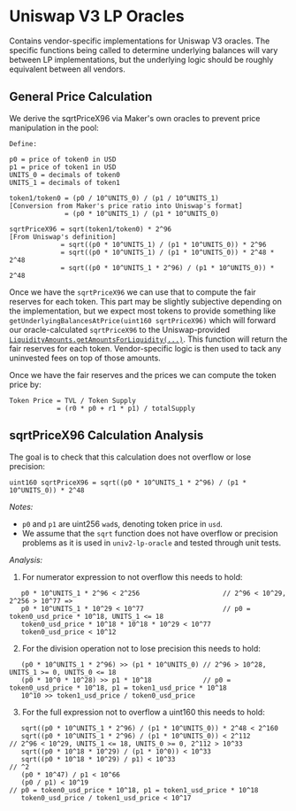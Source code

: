 # Uniswap V3 LP Oracles

Contains vendor-specific implementations for Uniswap V3 oracles. The specific functions being called to determine underlying balances will vary between LP implementations, but the underlying logic should be roughly equivalent between all vendors.

## General Price Calculation

We derive the sqrtPriceX96 via Maker's own oracles to prevent price manipulation in the pool:

```
Define:

p0 = price of token0 in USD
p1 = price of token1 in USD
UNITS_0 = decimals of token0
UNITS_1 = decimals of token1

token1/token0 = (p0 / 10^UNITS_0) / (p1 / 10^UNITS_1)               [Conversion from Maker's price ratio into Uniswap's format]
              = (p0 * 10^UNITS_1) / (p1 * 10^UNITS_0)

sqrtPriceX96 = sqrt(token1/token0) * 2^96                           [From Uniswap's definition]
             = sqrt((p0 * 10^UNITS_1) / (p1 * 10^UNITS_0)) * 2^96
             = sqrt((p0 * 10^UNITS_1) / (p1 * 10^UNITS_0)) * 2^48 * 2^48
             = sqrt((p0 * 10^UNITS_1 * 2^96) / (p1 * 10^UNITS_0)) * 2^48
```

Once we have the `sqrtPriceX96` we can use that to compute the fair reserves for each token. This part may be slightly subjective depending on the implementation, but we expect most tokens to provide something like `getUnderlyingBalancesAtPrice(uint160 sqrtPriceX96)` which will forward our oracle-calculated `sqrtPriceX96` to the Uniswap-provided [`LiquidityAmounts.getAmountsForLiquidity(...)`](https://github.com/Uniswap/uniswap-v3-periphery/blob/main/contracts/libraries/LiquidityAmounts.sol#L120). This function will return the fair reserves for each token. Vendor-specific logic is then used to tack any uninvested fees on top of those amounts.

Once we have the fair reserves and the prices we can compute the token price by:

```
Token Price = TVL / Token Supply
            = (r0 * p0 + r1 * p1) / totalSupply
```

## sqrtPriceX96 Calculation Analysis

The goal is to check that this calculation does not overflow or lose precision:

```
uint160 sqrtPriceX96 = sqrt((p0 * 10^UNITS_1 * 2^96) / (p1 * 10^UNITS_0)) * 2^48
```


*Notes:*
* `p0` and `p1` are uint256 `wad`s, denoting token price in `usd`.
* We assume that the `sqrt` function does not have overflow or precision problems as it is used in `univ2-lp-oracle` and tested through unit tests.


*Analysis:*

1. For numerator expression to not overflow this needs to hold:
```
   p0 * 10^UNITS_1 * 2^96 < 2^256                     // 2^96 < 10^29, 2^256 > 10^77 =>
   p0 * 10^UNITS_1 * 10^29 < 10^77                    // p0 = token0_usd_price * 10^18, UNITS_1 <= 18
   token0_usd_price * 10^18 * 10^18 * 10^29 < 10^77
   token0_usd_price < 10^12
```

2. For the division operation not to lose precision this needs to hold:
```
   (p0 * 10^UNITS_1 * 2^96) >> (p1 * 10^UNITS_0) // 2^96 > 10^28, UNITS_1 >= 0, UNITS_0 <= 18
   (p0 * 10^0 * 10^28) >> p1 * 10^18             // p0 = token0_usd_price * 10^18, p1 = token1_usd_price * 10^18
   10^10 >> token1_usd_price / token0_usd_price
```

3. For the full expression not to overflow a uint160 this needs to hold:
```
   sqrt((p0 * 10^UNITS_1 * 2^96) / (p1 * 10^UNITS_0)) * 2^48 < 2^160
   sqrt((p0 * 10^UNITS_1 * 2^96) / (p1 * 10^UNITS_0)) < 2^112         // 2^96 < 10^29, UNITS_1 <= 18, UNITS_0 >= 0, 2^112 > 10^33
   sqrt((p0 * 10^18 * 10^29) / (p1 * 10^0)) < 10^33
   sqrt((p0 * 10^18 * 10^29) / p1) < 10^33                            // ^2
   (p0 * 10^47) / p1 < 10^66
   (p0 / p1) < 10^19                                                  // p0 = token0_usd_price * 10^18, p1 = token1_usd_price * 10^18
   token0_usd_price / token1_usd_price < 10^17
   
